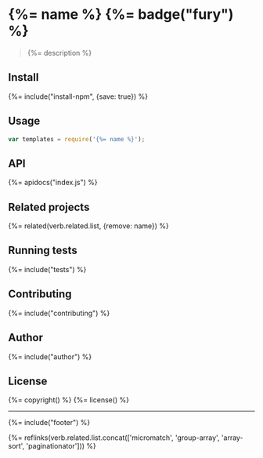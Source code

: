 # {%= name %} {%= badge("fury") %}

> {%= description %}

## Install
{%= include("install-npm", {save: true}) %}

## Usage

```js
var templates = require('{%= name %}');
```

## API
{%= apidocs("index.js") %}

## Related projects
{%= related(verb.related.list, {remove: name}) %}

## Running tests
{%= include("tests") %}

## Contributing
{%= include("contributing") %}

## Author
{%= include("author") %}

## License
{%= copyright() %}
{%= license() %}

***

{%= include("footer") %}

{%= reflinks(verb.related.list.concat(['micromatch', 'group-array', 'array-sort', 'paginationator'])) %}

